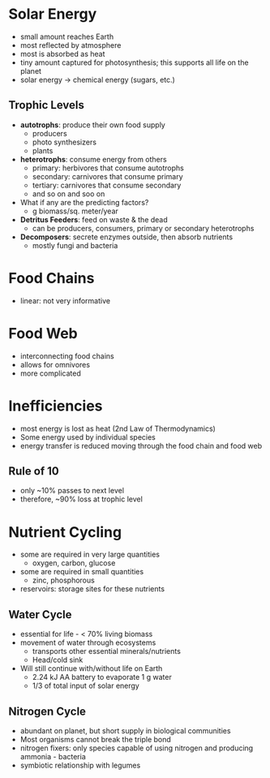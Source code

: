 # Solar Energy
- small amount reaches Earth
- most reflected by atmosphere
- most is absorbed as heat
- tiny amount captured for photosynthesis; this supports all life on the planet
- solar energy -> chemical energy (sugars, etc.)
## Trophic Levels
- **autotrophs**: produce their own food supply
	- producers
	- photo synthesizers
	- plants
- **heterotrophs**: consume energy from others
	- primary: herbivores that consume autotrophs
	- secondary: carnivores that consume primary
	- tertiary: carnivores that consume secondary 
	- and so on and soo on
- What if any are the predicting factors? 
	- g biomass/sq. meter/year
- **Detritus Feeders**: feed on waste & the dead
	- can be producers, consumers, primary or secondary heterotrophs
- **Decomposers**: secrete enzymes outside, then absorb nutrients
	- mostly fungi and bacteria 
# Food Chains 
- linear: not very informative
# Food Web
- interconnecting food chains
- allows for omnivores 
- more complicated 
# Inefficiencies
- most energy is lost as heat (2nd Law of Thermodynamics)
- Some energy used by individual species
- energy transfer is reduced moving through the food chain and food web 
## Rule of 10
- only ~10% passes to next level
- therefore, ~90% loss at trophic level
# Nutrient Cycling
- some are required in very large quantities
	- oxygen, carbon, glucose
- some are required in small quantities
	- zinc, phosphorous
- reservoirs: storage sites for these nutrients
## Water Cycle 
- essential for life - < 70% living biomass
- movement of water through ecosystems
	- transports other essential minerals/nutrients
	- Head/cold sink
- Will still continue with/without life on Earth
	- 2.24 kJ AA battery to evaporate 1 g water 
	- 1/3 of total input of solar energy
## Nitrogen Cycle
- abundant on planet, but short supply in biological communities
- Most organisms cannot break the triple bond
- nitrogen fixers: only species capable of using nitrogen and producing ammonia - bacteria
- symbiotic relationship with legumes